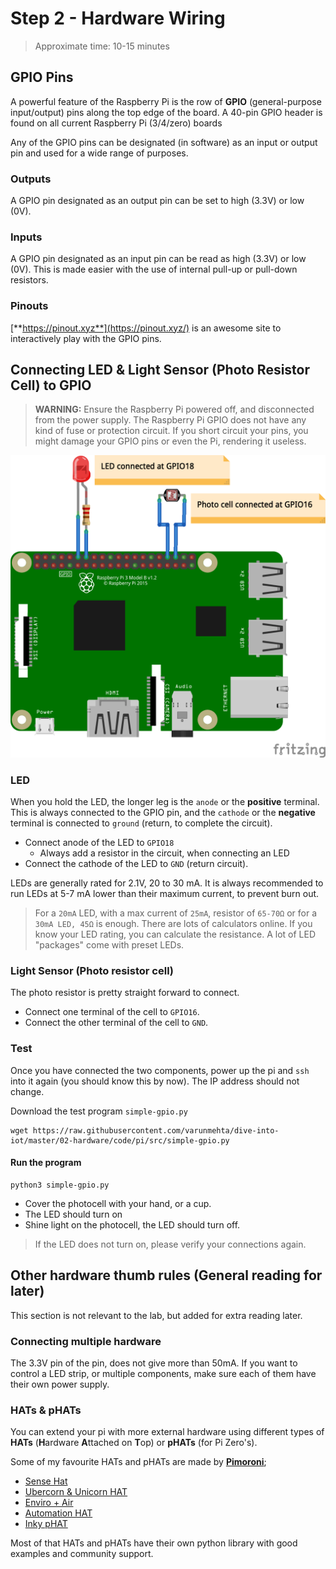 # Step 2 - Hardware Wiring

> Approximate time: 10-15 minutes

## GPIO Pins

A powerful feature of the Raspberry Pi is the row of **GPIO** (general-purpose input/output) pins along the top edge of the board. A 40-pin GPIO header is found on all current Raspberry Pi (3/4/zero) boards

Any of the GPIO pins can be designated (in software) as an input or output pin and used for a wide range of purposes.

### Outputs
A GPIO pin designated as an output pin can be set to high (3.3V) or low (0V).

### Inputs
A GPIO pin designated as an input pin can be read as high (3.3V) or low (0V). This is made easier with the use of internal pull-up or pull-down resistors.

### Pinouts
[**https://pinout.xyz**](https://pinout.xyz/) is an awesome site to interactively play with the GPIO pins.

## Connecting LED & Light Sensor (Photo Resistor Cell) to GPIO

> **WARNING:** Ensure the Raspberry Pi powered off, and disconnected from the power supply. The Raspberry Pi GPIO does not have any kind of fuse or protection circuit. If you short circuit your pins, you might damage your GPIO pins or even the Pi, rendering it useless.

![Connection Diagram](pi-led-light-sensor-diagram.png)

### LED

When you hold the LED, the longer leg is the `anode` or the **positive** terminal. This is always connected to the GPIO pin, and the `cathode` or the **negative** terminal is connected to `ground` (return, to complete the circuit).

 * Connect anode of the LED to `GPIO18`
   * Always add a resistor in the circuit, when connecting an LED
 * Connect the cathode of the LED to `GND` (return circuit).

LEDs are generally rated for 2.1V, 20 to 30 mA. It is always recommended to run LEDs at 5-7 mA lower than their maximum current, to prevent burn out.

> For a `20mA` LED, with a max current of `25mA`, resistor of `65-70Ω` or for a `30mA LED, 45Ω` is enough. There are lots of calculators online. If you know your LED rating, you can calculate the resistance. A lot of LED "packages" come with preset LEDs.

### Light Sensor (Photo resistor cell)

The photo resistor is pretty straight forward to connect.

 * Connect one terminal of the cell to `GPIO16`.
 * Connect the other terminal of the cell to `GND`.

### Test

Once you have connected the two components, power up the pi and `ssh` into it again (you should know this by now). The IP address should not change.

Download the test program `simple-gpio.py`
```
wget https://raw.githubusercontent.com/varunmehta/dive-into-iot/master/02-hardware/code/pi/src/simple-gpio.py
```

#### Run the program

```
python3 simple-gpio.py
```

 * Cover the photocell with your hand, or a cup.
 * The LED should turn on
 * Shine light on the photocell, the LED should turn off.

> If the LED does not turn on, please verify your connections again.

## Other hardware thumb rules (General reading for later)

This section is not relevant to the lab, but added for extra reading later.

### Connecting multiple hardware

The 3.3V pin of the pin, does not give more than 50mA. If you want to control a LED strip, or multiple components, make sure each of them have their own power supply.


### HATs & pHATs
You can extend your pi with more external hardware using different types of **HATs** (**H**ardware **A**ttached on **T**op) or **pHATs** (for Pi Zero's).

Some of my favourite HATs and pHATs are made by [**Pimoroni**](https://shop.pimoroni.com/collections/hats);
 * [Sense Hat](https://www.raspberrypi.org/products/sense-hat/)
 * [Ubercorn & Unicorn HAT](https://shop.pimoroni.com/products/ubercorn)
 * [Enviro + Air](https://shop.pimoroni.com/products/enviro?variant=31155658457171)
 * [Automation HAT](https://shop.pimoroni.com/products/automation-hat)
 * [Inky pHAT](https://shop.pimoroni.com/products/inky-phat?variant=12549254217811)

Most of that HATs and pHATs have their own python library with good examples and community support.
